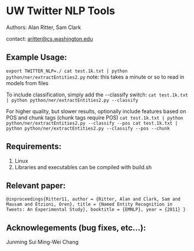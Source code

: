 UW Twitter NLP Tools
====================
Authors: Alan Ritter, Sam Clark

contact: aritter@cs.washington.edu

Example Usage:
--------------
`
	export TWITTER_NLP=./
	cat test.1k.txt | python python/ner/extractEntities2.py
`
note: this takes a minute or so to read in models from files


To include classification, simply add the --classify switch:
`
cat test.1k.txt | python python/ner/extractEntities2.py --classify
`

For higher quality, but slower results, optionally include features based on POS and chunk tags
(chunk tags require POS)
`
cat test.1k.txt | python python/ner/extractEntities2.py --classify --pos
cat test.1k.txt | python python/ner/extractEntities2.py --classify --pos --chunk
`

Requirements:
-------------
1. Linux
2. Libraries and executables can be compiled with build.sh

Relevant paper:
--------------
`
@inproceedings{Ritter11,
  author = {Ritter, Alan and Clark, Sam and Mausam and Etzioni, Oren},
  title = {Named Entity Recognition in Tweets: An Experimental Study},
  booktitle = {EMNLP},
  year = {2011}
}
`

Acknowlegements (bug fixes, etc...):
------------------------------------
Junming Sui
Ming-Wei Chang
